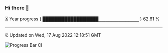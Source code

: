### Hi there 👋

⏳ Year progress { ██████████████████▁▁▁▁▁▁▁▁▁▁▁▁ } 62.61 %

---

⏰ Updated on Wed, 17 Aug 2022 12:18:51 GMT

![Progress Bar CI](https://github.com/Shyam-Makwana/GitHub-Actions-Demo/workflows/Progress%20Bar%20CI/badge.svg)
